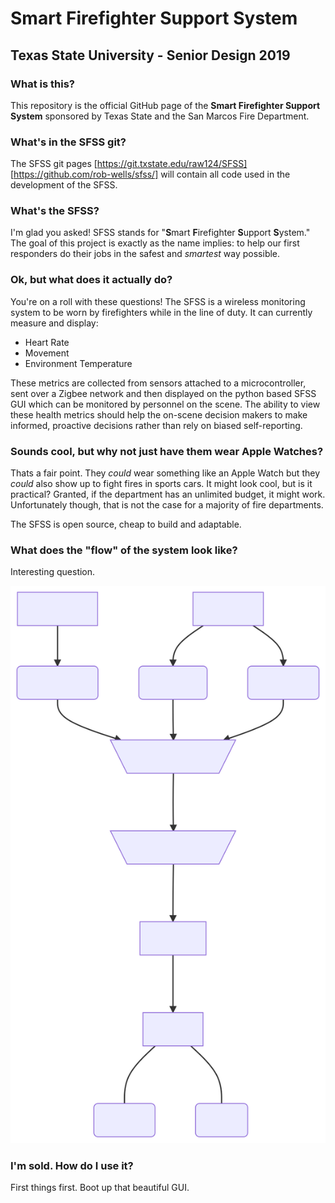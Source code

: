 # Smart Firefighter Support System

## Texas State University - Senior Design 2019

### What is this?

This repository is the official GitHub page of the **Smart Firefighter Support System** sponsored by Texas State and the San Marcos Fire Department.

### What's in the SFSS git?

The SFSS git pages [https://git.txstate.edu/raw124/SFSS] [https://github.com/rob-wells/sfss/] will contain all code used in the development of the SFSS.

### What's the SFSS?

I'm glad you asked! SFSS stands for "**S**mart **F**irefighter **S**upport **S**ystem." The goal of this project is exactly as the name implies: to help our first responders do their jobs in the safest and *smartest* way possible.

### Ok, but what does it actually do?

You're on a roll with these questions! The SFSS is a wireless monitoring system to be worn by firefighters while in the line of duty. It can currently measure and display:

- Heart Rate
- Movement
- Environment Temperature

These metrics are collected from sensors attached to a microcontroller, sent over a Zigbee network and then displayed on the python based SFSS GUI which can be monitored by personnel on the scene. The ability to view these health metrics should help the on-scene decision makers to make informed, proactive decisions rather than rely on biased self-reporting.

### Sounds cool, but why not just have them wear Apple Watches?

Thats a fair point. They *could* wear something like an Apple Watch but they *could* also show up to fight fires in sports cars. It might look cool, but is it practical? Granted, if the department has an unlimited budget, it might work. Unfortunately though, that is not the case for a majority of fire departments.

The SFSS is open source, cheap to build and adaptable.

### What does the "flow" of the system look like?

Interesting question.

<!---Here's a top level breakdown
<!---```mermaid-->
<!---graph TD-->
<!---    ENV[Environment]-->
<!---    ENV- ->TEMP(Temperature)
<!----->
<!---    FF[Firefighter]-->
<!---    FF- ->MOV(Movement)-->
<!---    FF- ->HR(Heart Rate)-->
<!----->
<!---    MC1[\Microcontroller 1/]-->
<!----->
<!---    TEMP->MC1-->
<!---    MOV->MC1-->
<!---    HR->MC1-->
<!----->
<!---    MC2[/Microcontroller 2\]-->
<!---    MC1 -- zigbee -> MC2-->
<!----->
<!---    PC[Computer]-->
<!---    GUI[SFSS GUI]-->
<!---    MC2 -- serial - -> PC -->
<!---    PC -- python<br>magic - -> GUI -->
<!----->
<!---    BAD(Warning!<br>Popup)-->
<!---    GOOD(Display)-->
<!---    GUI -- Danger --- BAD-->
<!---    GUI -- All Good--- GOOD-->
<!---```-->

![mermaid Flow Diagram](https://github.com/rob-wells/sfss/blob/master/misc/mermaid%20-%20flow%20diagram.svg)


### I'm sold. How do I use it?

First things first. Boot up that beautiful GUI.


